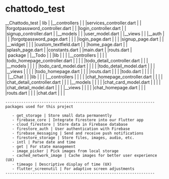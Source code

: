 # chattodo_test

__Chattodo_test
    | lib
    |    |__controllers
    |    |    |services_controller.dart
    |    |    |forgotpassword_controller.dart
    |    |    |login_controller.dart
    |    |    |signup_controller.dart
    |    |__models
    |    |    |user_model.dart
    |    |__views
    |    |    |__auth
    |    |    |    |forgotpassword_page.dart
    |    |    |    |login_page.dart
    |    |    |    |signup_page.dart
    |    |    |__widget
    |    |    |    |custom_textfield.dart
    |    |    |home_page.dart
    |    |    |splash_page.dart
    |    |constants.dart
    |    |main.dart
    |    |routs.dart
    |    
    | package
    |        |__Todo
    |        |   |lib
    |        |   |   |__controllers
    |        |   |   |   |todo_homepage_controller.dart
    |        |   |   |   |todo_detail_controller.dart
    |        |   |   |__models
    |        |   |   |   |todo_card_model.dart
    |        |   |   |   |todo_detail_model.dart
    |        |   |   |__views
    |        |   |   |   |todo_homepage.dart
    |        |   |   |routs.dart
    |        |   |   |todo.dart
    |        |   |
    |        |   
    |        |__Chat
    |        |   |lib
    |        |   |   |__controllers
    |        |   |   |   |chat_homepage_controller.dart
    |        |   |   |   |chat_detail_controller.dart
    |        |   |   |__models
    |        |   |   |   |chat_card_model.dart
    |        |   |   |   |chat_detail_model.dart
    |        |   |   |__views
    |        |   |   |   |chat_homepage.dart
    |        |   |   |routs.dart
    |        |   |   |chat.dart
    |        |   |



    ------------------------------------------------------------------
    packages used for this project
       
       - get_storage | Store small data permanently
       - firebase_core | Integrate Firestore into our Flutter app
       - cloud_firestore | Store data in Firebase database
       - firestore_auth | User authentication with Firebase
       - firebase_messaging | Send and receive push notifications
       - firestore_storage | Store files, images, audio, etc.
       - intl | Parse date and time
       - get | For state management
       - image_picker | Pick images from local storage
       - cached_network_image | Cache images for better user experience (UX)
       - timeago | Descriptive display of time (UX)
       - flutter_screenutil | For adaptive screen adjustments
    ------------------------------------------------------------------